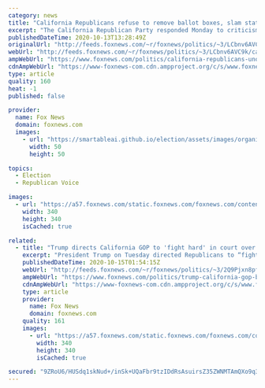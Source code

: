 ```yaml
---
category: news
title: "California Republicans refuse to remove ballot boxes, slam state's $35 million 'Team Biden' contract"
excerpt: "The California Republican Party responded Monday to criticism over unofficial ballot drop-off boxes in counties with highly competitive U.S. House races, arguing that state law allows “ballot harvesting,” and also slamming a $35 million contract the state’s top election official awarded to a “Team Biden”"
publishedDateTime: 2020-10-13T13:28:49Z
originalUrl: "http://feeds.foxnews.com/~r/foxnews/politics/~3/LCbnv6AVC9k/california-republicans-unofficial-ballot-boxes-35-million-team-biden-contract"
webUrl: "http://feeds.foxnews.com/~r/foxnews/politics/~3/LCbnv6AVC9k/california-republicans-unofficial-ballot-boxes-35-million-team-biden-contract"
ampWebUrl: "https://www.foxnews.com/politics/california-republicans-unofficial-ballot-boxes-35-million-team-biden-contract.amp"
cdnAmpWebUrl: "https://www-foxnews-com.cdn.ampproject.org/c/s/www.foxnews.com/politics/california-republicans-unofficial-ballot-boxes-35-million-team-biden-contract.amp"
type: article
quality: 160
heat: -1
published: false

provider:
  name: Fox News
  domain: foxnews.com
  images:
    - url: "https://smartableai.github.io/election/assets/images/organizations/foxnews.com-50x50.jpg"
      width: 50
      height: 50

topics:
  - Election
  - Republican Voice

images:
  - url: "https://a57.foxnews.com/static.foxnews.com/foxnews.com/content/uploads/2019/10/340/340/headshot.jpg?ve=1&tl=1"
    width: 340
    height: 340
    isCached: true

related:
  - title: "Trump directs California GOP to 'fight hard' in court over ballot boxes despite prosecution threat"
    excerpt: "President Trump on Tuesday directed Republicans to “fight hard” in court after California’s top election and law enforcement officials, both Democrats, ordered the state GOP to remove unofficial ballot boxes from various locations in three counties by later this week or face prosecution.  "
    publishedDateTime: 2020-10-15T01:54:15Z
    webUrl: "http://feeds.foxnews.com/~r/foxnews/politics/~3/2Q9Pjxn8pf8/trump-california-gop-ballot-boxes-fight-hard"
    ampWebUrl: "https://www.foxnews.com/politics/trump-california-gop-ballot-boxes-fight-hard.amp"
    cdnAmpWebUrl: "https://www-foxnews-com.cdn.ampproject.org/c/s/www.foxnews.com/politics/trump-california-gop-ballot-boxes-fight-hard.amp"
    type: article
    provider:
      name: Fox News
      domain: foxnews.com
    quality: 161
    images:
      - url: "https://a57.foxnews.com/static.foxnews.com/foxnews.com/content/uploads/2019/10/340/340/headshot.jpg?ve=1&tl=1"
        width: 340
        height: 340
        isCached: true

secured: "9ZRoU6/HUSdq1skNud+/inSk+UQaFbr9tzIDdRsAsuirsZ35ZWNMTAmQXo9q35rA33NdRcNWBWGHnWyWFWTqyHlVmk1ptlmxNVq4/aRPceDarXsj0222HA8hoZpprjH+x8WAtZr2Rx/3wyXOLQfr2GuEXdCfY6OqMlQMvN33q6aBJkjnmrfhi8KzEMyKPC5DXZxkcMA1MXsB469lzS1Dn41UFbo6EULRDteYpluSP3BQYbdLU7teoQw+e1f9AKcv+B4X1PCdcvlgDNg+S/9V3tigNWG2KsHiN7dgCWVhZ058FRrAOmOTJZHrBBS1NK4GU7gnEGCvHOcEGo1n9uoNpqmyPp4gtkl24A3bjqfByro=;1trd6uI50ZrNspxY4lyvFA=="
---
```


